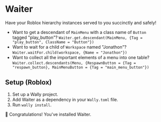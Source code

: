 # Waiter
Have your Roblox hierarchy instances served to you succinctly and safely!
- Want to get a descendant of `MainMenu` with a class name of `Button` tagged "play_button"? `Waiter.get.descendant(MainMenu, {Tag = "play_button", ClassName = "Button"})`
- Want to wait for a child of `Workspace` named "Jonathon"? `Waiter.waitFor.child(workspace, {Name = "Jonathon"})`
- Want to collect all the important elements of a menu into one table? `Waiter.collect.descendants(Menu, {RespawnButton = {Tag = "respawn_button}, MainMenuButton = {Tag = "main_menu_button"})`

## Setup (Roblox)
1. Set up a Wally project.
2. Add Waiter as a dependency in your `Wally.toml` file.
3. Run `wally install`.

🎉 Congratulations! You've installed Waiter.
